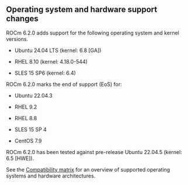 ## Operating system and hardware support changes

ROCm 6.2.0 adds support for the following operating system and kernel versions.

- Ubuntu 24.04 LTS (kernel: 6.8 [GA])

- RHEL 8.10 (kernel: 4.18.0-544)

- SLES 15 SP6 (kernel: 6.4)

ROCm 6.2.0 marks the end of support (EoS) for:

- Ubuntu 22.04.3

- RHEL 9.2

- RHEL 8.8

- SLES 15 SP 4

- CentOS 7.9

ROCm 6.2.0 has been tested against pre-release Ubuntu 22.04.5 (kernel: 6.5 [HWE]).

See the [Compatibility matrix](https://rocm.docs.amd.com/en/docs-6.2.0/compatibility/compatibility-matrix.html) for an
overview of supported operating systems and hardware architectures.
